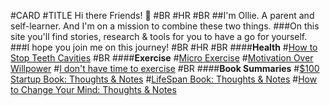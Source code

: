 #CARD
#TITLE Hi there Friends! 👋
#BR
#HR 
#BR
##I'm Ollie. A parent and self-learner. And I'm on a mission to combine these two things. 
###On this site you'll find stories, research & tools for you to have a go for yourself.
###I hope you join me on this journey!
#BR
#HR
#BR
####<b>Health</b>
#<a href="./micro-exercise.html">How to Stop Teeth Cavities</a>
#BR
####<b>Exercise</b>
#<a href="./micro-exercise.html">Micro Exercise</a>
#<a href="./motivation-over-willpower.html">Motivation Over Willpower</a>
#<a href="./i-dont-have-time-to-exercise.html">I don't have time to exercise</a>
#BR
####<b>Book Summaries</b>
#<a href="./$100Startup.html">$100 Startup Book: Thoughts & Notes</a>
#<a href="./lifespan-david-sinclair-summary.html">LifeSpan Book: Thoughts & Notes</a>
#<a href="./HowToChangeYourMind.html">How to Change Your Mind: Thoughts & Notes</a>
